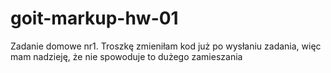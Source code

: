 # goit-markup-hw-01
Zadanie domowe nr1.
Troszkę zmieniłam kod już po wysłaniu zadania, więc mam nadzieję, że nie spowoduje to dużego zamieszania
